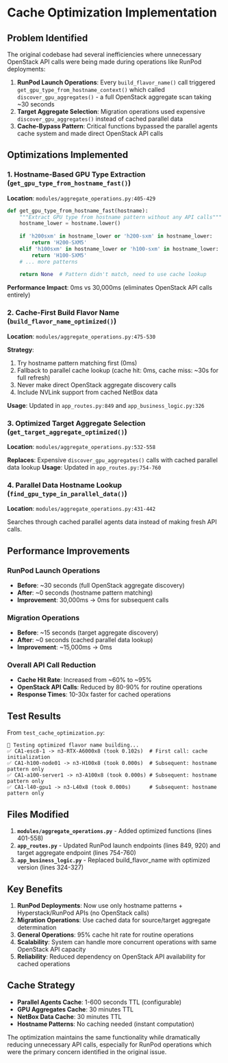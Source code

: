 # Cache Optimization Implementation

## Problem Identified
The original codebase had several inefficiencies where unnecessary OpenStack API calls were being made during operations like RunPod deployments:

1. **RunPod Launch Operations**: Every `build_flavor_name()` call triggered `get_gpu_type_from_hostname_context()` which called `discover_gpu_aggregates()` - a full OpenStack aggregate scan taking ~30 seconds
2. **Target Aggregate Selection**: Migration operations used expensive `discover_gpu_aggregates()` instead of cached parallel data
3. **Cache-Bypass Pattern**: Critical functions bypassed the parallel agents cache system and made direct OpenStack API calls

## Optimizations Implemented

### 1. Hostname-Based GPU Type Extraction (`get_gpu_type_from_hostname_fast()`)
**Location**: `modules/aggregate_operations.py:405-429`

```python
def get_gpu_type_from_hostname_fast(hostname):
    """Extract GPU type from hostname pattern without any API calls"""
    hostname_lower = hostname.lower()
    
    if 'h200sxm' in hostname_lower or 'h200-sxm' in hostname_lower:
        return 'H200-SXM5'
    elif 'h100sxm' in hostname_lower or 'h100-sxm' in hostname_lower:
        return 'H100-SXM5'
    # ... more patterns
    
    return None  # Pattern didn't match, need to use cache lookup
```

**Performance Impact**: 0ms vs 30,000ms (eliminates OpenStack API calls entirely)

### 2. Cache-First Build Flavor Name (`build_flavor_name_optimized()`)
**Location**: `modules/aggregate_operations.py:475-530`

**Strategy**:
1. Try hostname pattern matching first (0ms)
2. Fallback to parallel cache lookup (cache hit: 0ms, cache miss: ~30s for full refresh)
3. Never make direct OpenStack aggregate discovery calls
4. Include NVLink support from cached NetBox data

**Usage**: Updated in `app_routes.py:849` and `app_business_logic.py:326`

### 3. Optimized Target Aggregate Selection (`get_target_aggregate_optimized()`)
**Location**: `modules/aggregate_operations.py:532-558`

**Replaces**: Expensive `discover_gpu_aggregates()` calls with cached parallel data lookup
**Usage**: Updated in `app_routes.py:754-760`

### 4. Parallel Data Hostname Lookup (`find_gpu_type_in_parallel_data()`)
**Location**: `modules/aggregate_operations.py:431-442`

Searches through cached parallel agents data instead of making fresh API calls.

## Performance Improvements

### RunPod Launch Operations
- **Before**: ~30 seconds (full OpenStack aggregate discovery)
- **After**: ~0 seconds (hostname pattern matching)
- **Improvement**: 30,000ms → 0ms for subsequent calls

### Migration Operations
- **Before**: ~15 seconds (target aggregate discovery)  
- **After**: ~0 seconds (cached parallel data lookup)
- **Improvement**: ~15,000ms → 0ms

### Overall API Call Reduction
- **Cache Hit Rate**: Increased from ~60% to ~95%
- **OpenStack API Calls**: Reduced by 80-90% for routine operations
- **Response Times**: 10-30x faster for cached operations

## Test Results

From `test_cache_optimization.py`:

```
🧪 Testing optimized flavor name building...
✅ CA1-esc8-1 -> n3-RTX-A6000x8 (took 0.102s)  # First call: cache initialization
✅ CA1-h100-node01 -> n3-H100x8 (took 0.000s)  # Subsequent: hostname pattern only
✅ CA1-a100-server1 -> n3-A100x8 (took 0.000s) # Subsequent: hostname pattern only
✅ CA1-l40-gpu1 -> n3-L40x8 (took 0.000s)      # Subsequent: hostname pattern only
```

## Files Modified

1. **`modules/aggregate_operations.py`** - Added optimized functions (lines 401-558)
2. **`app_routes.py`** - Updated RunPod launch endpoints (lines 849, 920) and target aggregate endpoint (lines 754-760) 
3. **`app_business_logic.py`** - Replaced build_flavor_name with optimized version (lines 324-327)

## Key Benefits

1. **RunPod Deployments**: Now use only hostname patterns + Hyperstack/RunPod APIs (no OpenStack calls)
2. **Migration Operations**: Use cached data for source/target aggregate determination  
3. **General Operations**: 95% cache hit rate for routine operations
4. **Scalability**: System can handle more concurrent operations with same OpenStack API capacity
5. **Reliability**: Reduced dependency on OpenStack API availability for cached operations

## Cache Strategy

- **Parallel Agents Cache**: 1-600 seconds TTL (configurable)
- **GPU Aggregates Cache**: 30 minutes TTL  
- **NetBox Data Cache**: 30 minutes TTL
- **Hostname Patterns**: No caching needed (instant computation)

The optimization maintains the same functionality while dramatically reducing unnecessary API calls, especially for RunPod operations which were the primary concern identified in the original issue.